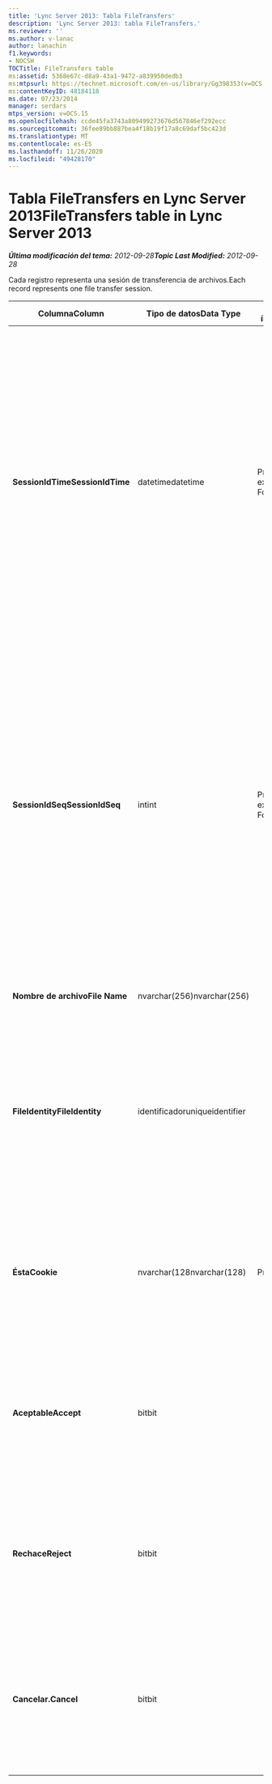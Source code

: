 ```yaml
---
title: 'Lync Server 2013: Tabla FileTransfers'
description: 'Lync Server 2013: tabla FileTransfers.'
ms.reviewer: ''
ms.author: v-lanac
author: lanachin
f1.keywords:
- NOCSH
TOCTitle: FileTransfers table
ms:assetid: 5368e67c-d8a9-43a1-9472-a839950dedb3
ms:mtpsurl: https://technet.microsoft.com/en-us/library/Gg398353(v=OCS.15)
ms:contentKeyID: 48184118
ms.date: 07/23/2014
manager: serdars
mtps_version: v=OCS.15
ms.openlocfilehash: ccde45fa3743a809499273676d567846ef292ecc
ms.sourcegitcommit: 36fee89bb887bea4f18b19f17a8c69daf5bc423d
ms.translationtype: MT
ms.contentlocale: es-ES
ms.lasthandoff: 11/26/2020
ms.locfileid: "49428170"
---
```

# <a name="filetransfers-table-in-lync-server-2013"></a><span data-ttu-id="e79e7-103">Tabla FileTransfers en Lync Server 2013</span><span class="sxs-lookup"><span data-stu-id="e79e7-103">FileTransfers table in Lync Server 2013</span></span>

<div data-xmlns="http://www.w3.org/1999/xhtml">

<div class="topic" data-xmlns="http://www.w3.org/1999/xhtml" data-msxsl="urn:schemas-microsoft-com:xslt" data-cs="https://msdn.microsoft.com/">

<div data-asp="https://msdn2.microsoft.com/asp">



</div>

<div id="mainSection">

<div id="mainBody"><span data-ttu-id="e79e7-104">

<span> </span></span><span class="sxs-lookup"><span data-stu-id="e79e7-104">

<span> </span></span></span>

<span data-ttu-id="e79e7-105">_**Última modificación del tema:** 2012-09-28_</span><span class="sxs-lookup"><span data-stu-id="e79e7-105">_**Topic Last Modified:** 2012-09-28_</span></span>

<span data-ttu-id="e79e7-106">Cada registro representa una sesión de transferencia de archivos.</span><span class="sxs-lookup"><span data-stu-id="e79e7-106">Each record represents one file transfer session.</span></span>


<table>
<colgroup>
<col style="width: 25%" />
<col style="width: 25%" />
<col style="width: 25%" />
<col style="width: 25%" />
</colgroup>
<thead>
<tr class="header">
<th><span data-ttu-id="e79e7-107">Columna</span><span class="sxs-lookup"><span data-stu-id="e79e7-107">Column</span></span></th>
<th><span data-ttu-id="e79e7-108">Tipo de datos</span><span class="sxs-lookup"><span data-stu-id="e79e7-108">Data Type</span></span></th>
<th><span data-ttu-id="e79e7-109">Clave o índice</span><span class="sxs-lookup"><span data-stu-id="e79e7-109">Key/Index</span></span></th>
<th><span data-ttu-id="e79e7-110">Detalles</span><span class="sxs-lookup"><span data-stu-id="e79e7-110">Details</span></span></th>
</tr>
</thead>
<tbody>
<tr class="odd">
<td><p><span data-ttu-id="e79e7-111"><strong>SessionIdTime</strong></span><span class="sxs-lookup"><span data-stu-id="e79e7-111"><strong>SessionIdTime</strong></span></span></p></td>
<td><p><span data-ttu-id="e79e7-112">datetime</span><span class="sxs-lookup"><span data-stu-id="e79e7-112">datetime</span></span></p></td>
<td><p><span data-ttu-id="e79e7-113">Principal, extranjero</span><span class="sxs-lookup"><span data-stu-id="e79e7-113">Primary, Foreign</span></span></p></td>
<td><p><span data-ttu-id="e79e7-114">Hora de la solicitud de sesión.</span><span class="sxs-lookup"><span data-stu-id="e79e7-114">Time of session request.</span></span> <span data-ttu-id="e79e7-115">Se usa en conjunción con <strong>SessionIdSeq</strong> para identificar de forma única una sesión.</span><span class="sxs-lookup"><span data-stu-id="e79e7-115">Used in conjunction with <strong>SessionIdSeq</strong> to uniquely identify a session.</span></span> <span data-ttu-id="e79e7-116">Para obtener más información, vea la <a href="lync-server-2013-dialogs-table.md">tabla cuadros de diálogo en Lync Server 2013</a> .</span><span class="sxs-lookup"><span data-stu-id="e79e7-116">See the <a href="lync-server-2013-dialogs-table.md">Dialogs table in Lync Server 2013</a> for more information.</span></span></p></td>
</tr>
<tr class="even">
<td><p><span data-ttu-id="e79e7-117"><strong>SessionIdSeq</strong></span><span class="sxs-lookup"><span data-stu-id="e79e7-117"><strong>SessionIdSeq</strong></span></span></p></td>
<td><p><span data-ttu-id="e79e7-118">int</span><span class="sxs-lookup"><span data-stu-id="e79e7-118">int</span></span></p></td>
<td><p><span data-ttu-id="e79e7-119">Principal, extranjero</span><span class="sxs-lookup"><span data-stu-id="e79e7-119">Primary, Foreign</span></span></p></td>
<td><p><span data-ttu-id="e79e7-120">Número de identificación para identificar la sesión.</span><span class="sxs-lookup"><span data-stu-id="e79e7-120">ID number to identify the session.</span></span> <span data-ttu-id="e79e7-121">Se usa en conjunción con <strong>SessionIdTime</strong> para identificar de forma única una sesión.</span><span class="sxs-lookup"><span data-stu-id="e79e7-121">Used in conjunction with <strong>SessionIdTime</strong> to uniquely identify a session.</span></span> <span data-ttu-id="e79e7-122">Para obtener más información, vea la <a href="lync-server-2013-dialogs-table.md">tabla cuadros de diálogo en Lync Server 2013</a> .</span><span class="sxs-lookup"><span data-stu-id="e79e7-122">See the <a href="lync-server-2013-dialogs-table.md">Dialogs table in Lync Server 2013</a> for more information.</span></span></p></td>
</tr>
<tr class="odd">
<td><p><span data-ttu-id="e79e7-123"><strong>Nombre de archivo</strong></span><span class="sxs-lookup"><span data-stu-id="e79e7-123"><strong>File Name</strong></span></span></p></td>
<td><p><span data-ttu-id="e79e7-124">nvarchar(256)</span><span class="sxs-lookup"><span data-stu-id="e79e7-124">nvarchar(256)</span></span></p></td>
<td></td>
<td><p><span data-ttu-id="e79e7-125">Nombre del archivo.</span><span class="sxs-lookup"><span data-stu-id="e79e7-125">Name of the file.</span></span></p></td>
</tr>
<tr class="even">
<td><p><span data-ttu-id="e79e7-126"><strong>FileIdentity</strong></span><span class="sxs-lookup"><span data-stu-id="e79e7-126"><strong>FileIdentity</strong></span></span></p></td>
<td><p><span data-ttu-id="e79e7-127">identificador</span><span class="sxs-lookup"><span data-stu-id="e79e7-127">uniqueidentifier</span></span></p></td>
<td></td>
<td><p><span data-ttu-id="e79e7-128">Identificador único para distinguir entre transferencias de archivos que impliquen el mismo nombre de archivo.</span><span class="sxs-lookup"><span data-stu-id="e79e7-128">Unique identifier to distinguish between file transfers involving the same file name.</span></span></p></td>
</tr>
<tr class="odd">
<td><p><span data-ttu-id="e79e7-129"><strong>Ésta</strong></span><span class="sxs-lookup"><span data-stu-id="e79e7-129"><strong>Cookie</strong></span></span></p></td>
<td><p><span data-ttu-id="e79e7-130">nvarchar(128</span><span class="sxs-lookup"><span data-stu-id="e79e7-130">nvarchar(128)</span></span></p></td>
<td><p><span data-ttu-id="e79e7-131">Primary</span><span class="sxs-lookup"><span data-stu-id="e79e7-131">Primary</span></span></p></td>
<td><p><span data-ttu-id="e79e7-132">Se usa para identificar cada mensaje de seguimiento como asociado con este.</span><span class="sxs-lookup"><span data-stu-id="e79e7-132">Used to identify every follow-up message as being associated with this one.</span></span></p></td>
</tr>
<tr class="even">
<td><p><span data-ttu-id="e79e7-133"><strong>Aceptable</strong></span><span class="sxs-lookup"><span data-stu-id="e79e7-133"><strong>Accept</strong></span></span></p></td>
<td><p><span data-ttu-id="e79e7-134">bit</span><span class="sxs-lookup"><span data-stu-id="e79e7-134">bit</span></span></p></td>
<td></td>
<td><p><span data-ttu-id="e79e7-135">Puede ser TRUE o NULL.</span><span class="sxs-lookup"><span data-stu-id="e79e7-135">Can be TRUE or NULL.</span></span> <span data-ttu-id="e79e7-136">Si es verdadero, rechazar y cancelar será nulo.</span><span class="sxs-lookup"><span data-stu-id="e79e7-136">If TRUE, then Reject and Cancel will be NULL.</span></span></p></td>
</tr>
<tr class="odd">
<td><p><span data-ttu-id="e79e7-137"><strong>Rechace</strong></span><span class="sxs-lookup"><span data-stu-id="e79e7-137"><strong>Reject</strong></span></span></p></td>
<td><p><span data-ttu-id="e79e7-138">bit</span><span class="sxs-lookup"><span data-stu-id="e79e7-138">bit</span></span></p></td>
<td></td>
<td><p><span data-ttu-id="e79e7-139">Puede ser TRUE o NULL.</span><span class="sxs-lookup"><span data-stu-id="e79e7-139">Can be TRUE or NULL.</span></span> <span data-ttu-id="e79e7-140">Si es verdadero, aceptar y cancelar será nulo.</span><span class="sxs-lookup"><span data-stu-id="e79e7-140">If TRUE, then Accept and Cancel will be NULL.</span></span></p></td>
</tr>
<tr class="even">
<td><p><span data-ttu-id="e79e7-141"><strong>Cancelar.</strong></span><span class="sxs-lookup"><span data-stu-id="e79e7-141"><strong>Cancel</strong></span></span></p></td>
<td><p><span data-ttu-id="e79e7-142">bit</span><span class="sxs-lookup"><span data-stu-id="e79e7-142">bit</span></span></p></td>
<td></td>
<td><p><span data-ttu-id="e79e7-143">Puede ser TRUE o NULL.</span><span class="sxs-lookup"><span data-stu-id="e79e7-143">Can be TRUE or NULL.</span></span> <span data-ttu-id="e79e7-144">Si es verdadero, aceptar y rechazar serán NULOs.</span><span class="sxs-lookup"><span data-stu-id="e79e7-144">If TRUE, then Accept and Reject will be NULL.</span></span></p></td>
</tr>
</tbody>
</table><span data-ttu-id="e79e7-145">


</div>

<span> </span>

</div>

</div>

</span><span class="sxs-lookup"><span data-stu-id="e79e7-145">


</div>

<span> </span>

</div>

</div>

</span></span></div>

